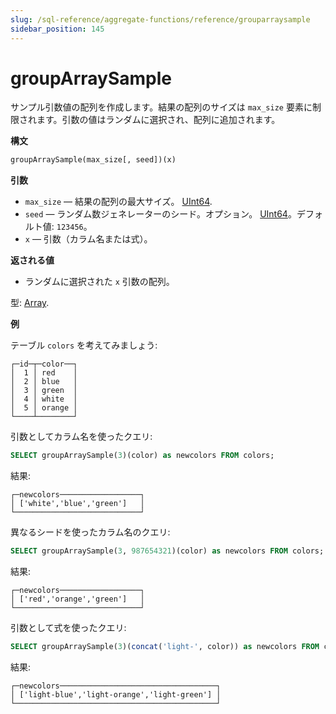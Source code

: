 ```yaml
---
slug: /sql-reference/aggregate-functions/reference/grouparraysample
sidebar_position: 145
---
```


# groupArraySample

サンプル引数値の配列を作成します。結果の配列のサイズは `max_size` 要素に制限されます。引数の値はランダムに選択され、配列に追加されます。

**構文**

``` sql
groupArraySample(max_size[, seed])(x)
```

**引数**

- `max_size` — 結果の配列の最大サイズ。 [UInt64](../../data-types/int-uint.md).
- `seed` — ランダム数ジェネレーターのシード。オプション。 [UInt64](../../data-types/int-uint.md)。デフォルト値: `123456`。
- `x` — 引数（カラム名または式）。

**返される値**

- ランダムに選択された `x` 引数の配列。

型: [Array](../../data-types/array.md).

**例**

テーブル `colors` を考えてみましょう:

``` text
┌─id─┬─color──┐
│  1 │ red    │
│  2 │ blue   │
│  3 │ green  │
│  4 │ white  │
│  5 │ orange │
└────┴────────┘
```

引数としてカラム名を使ったクエリ:

``` sql
SELECT groupArraySample(3)(color) as newcolors FROM colors;
```

結果:

```text
┌─newcolors──────────────────┐
│ ['white','blue','green']   │
└────────────────────────────┘
```

異なるシードを使ったカラム名のクエリ:

``` sql
SELECT groupArraySample(3, 987654321)(color) as newcolors FROM colors;
```

結果:

```text
┌─newcolors──────────────────┐
│ ['red','orange','green']   │
└────────────────────────────┘
```

引数として式を使ったクエリ:

``` sql
SELECT groupArraySample(3)(concat('light-', color)) as newcolors FROM colors;
```

結果:

```text
┌─newcolors───────────────────────────────────┐
│ ['light-blue','light-orange','light-green'] │
└─────────────────────────────────────────────┘
```
